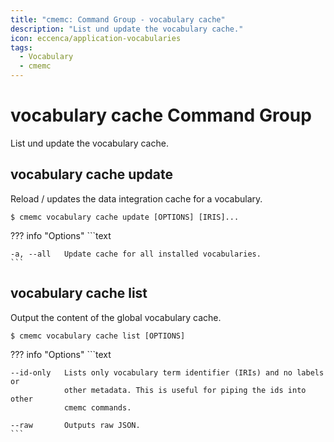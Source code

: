 ```yaml
---
title: "cmemc: Command Group - vocabulary cache"
description: "List und update the vocabulary cache."
icon: eccenca/application-vocabularies
tags:
  - Vocabulary
  - cmemc
---
```

# vocabulary cache Command Group
<!-- This file was generated - DO NOT CHANGE IT MANUALLY -->

List und update the vocabulary cache.


## vocabulary cache update

Reload / updates the data integration cache for a vocabulary.

```shell-session title="Usage"
$ cmemc vocabulary cache update [OPTIONS] [IRIS]...
```





??? info "Options"
    ```text

    -a, --all   Update cache for all installed vocabularies.
    ```

## vocabulary cache list

Output the content of the global vocabulary cache.

```shell-session title="Usage"
$ cmemc vocabulary cache list [OPTIONS]
```





??? info "Options"
    ```text

    --id-only   Lists only vocabulary term identifier (IRIs) and no labels or
                other metadata. This is useful for piping the ids into other
                cmemc commands.
  
    --raw       Outputs raw JSON.
    ```

